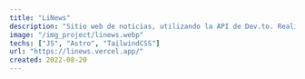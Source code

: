 ```yaml
---
title: "LiNews"
description: "Sitio web de noticias, utilizando la API de Dev.to. Realizado con Astro y Javascript, como ejercicio Integrador de Javascript"
image: "/img_project/linews.webp"
techs: ["JS", "Astro", "TailwindCSS"]
url: "https://linews.vercel.app/"
created: 2022-08-20
---
```

